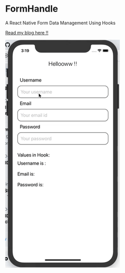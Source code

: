 # FormHandle
A React Native Form Data Management Using Hooks

[Read my blog here !!](https://medium.com/practicaldesign/custom-form-handle-with-react-native-3671fcc7b075)

![](FormHandle.gif)


